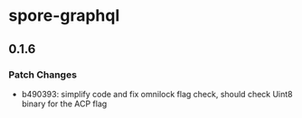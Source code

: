 # spore-graphql

## 0.1.6

### Patch Changes

- b490393: simplify code and fix omnilock flag check, should check Uint8 binary for the ACP flag
